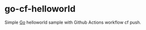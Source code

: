 # go-cf-helloworld

Simple [Go](https://golang.org/) helloworld sample with Github Actions workflow cf push.

